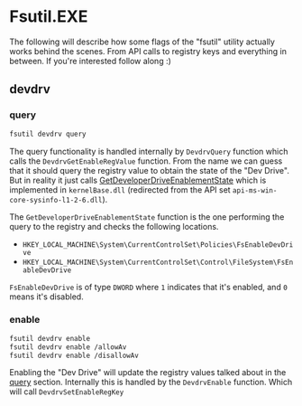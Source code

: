 # Fsutil.EXE

The following will describe how some flags of the "fsutil" utility actually works behind the scenes. From API calls to registry keys and everything in between. If you're interested follow along :)

## devdrv

### query

```bash
fsutil devdrv query
```

The query functionality is handled internally by `DevdrvQuery` function which calls the `DevdrvGetEnableRegValue` function. From the name we can guess that it should query the registry value to obtain the state of the "Dev Drive". But in reality it just calls [GetDeveloperDriveEnablementState](https://learn.microsoft.com/en-us/windows/win32/api/sysinfoapi/nf-sysinfoapi-getdeveloperdriveenablementstate) which is implemented in `kernelBase.dll` (redirected from the API set `api-ms-win-core-sysinfo-l1-2-6.dll`).

The `GetDeveloperDriveEnablementState` function is the one performing the query to the registry and checks the following locations.

- `HKEY_LOCAL_MACHINE\System\CurrentControlSet\Policies\FsEnableDevDrive`
- `HKEY_LOCAL_MACHINE\System\CurrentControlSet\Control\FileSystem\FsEnableDevDrive`

`FsEnableDevDrive` is of type `DWORD` where `1` indicates that it's enabled, and `0` means it's disabled.

### enable

```bash
fsutil devdrv enable
fsutil devdrv enable /allowAv
fsutil devdrv enable /disallowAv
```

Enabling the "Dev Drive" will update the registry values talked about in the [query](#query) section. Internally this is handled by the `DevdrvEnable` function. Which will call `DevdrvSetEnableRegKey`
